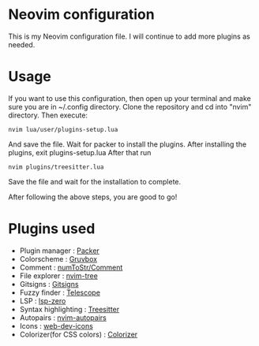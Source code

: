 # Neovim configuration
This is my Neovim configuration file. I will continue to add more plugins as needed.

# Usage
If you want to use this configuration, then open up your terminal and make sure you are in ~/.config directory. Clone the repository and cd into "nvim" directory. Then execute:
```
nvim lua/user/plugins-setup.lua
```
And save the file. Wait for packer to install the plugins. After installing the plugins, exit plugins-setup.lua
After that run
```
nvim plugins/treesitter.lua
```
Save the file and wait for the installation to complete.

After following the above steps, you are good to go!

# Plugins used
- Plugin manager : [Packer](https://github.com/wbthomason/packer.nvim)
- Colorscheme : [Gruvbox](https://github.com/morhetz/gruvbox)
- Comment : [numToStr/Comment](https://github.com/numToStr/Comment.nvim)
- File explorer : [nvim-tree](https://github.com/nvim-tree/nvim-tree.lua)
- Gitsigns : [Gitsigns](https://github.com/lewis6991/gitsigns.nvim)
- Fuzzy finder : [Telescope](https://github.com/nvim-telescope/telescope.nvim)
- LSP : [lsp-zero](https://github.com/VonHeikemen/lsp-zero.nvim)
- Syntax highlighting : [Treesitter](https://github.com/nvim-treesitter/nvim-treesitter)
- Autopairs : [nvim-autopairs](https://github.com/windwp/nvim-autopairs)
- Icons : [web-dev-icons](https://github.com/nvim-tree/nvim-web-devicons)
- Colorizer(for CSS colors) : [Colorizer](https://github.com/norcalli/nvim-colorizer.lua)
